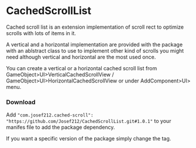 # CachedScrollList

Cached scroll list is an extension implementation of scroll rect to optimize scrolls with lots of items in it.

A vertical and a horizontal implementation are provided with the package with an ablstract class to use to implement other kind of scrolls you might need although vertical and horizontal are the most used once.

You can create a vertical or a horizontal cached scroll list from GameObject>UI>VerticalCachedScrollView / GameObject>UI>HorizontalCachedScrollView or under AddComponent>UI> menu.

### Download

Add ```"com.josef212.cached-scroll": "https://github.com/Josef212/CachedScrollList.git#1.0.1"``` to your manifes file to add the package dependency.

If you want a specific version of the package simply change the tag.
